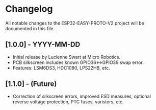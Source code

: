 # Changelog

All notable changes to the ESP32-EASY-PROTO-V2 project will be documented in this file.

## [1.0.0] - YYYY-MM-DD
- Initial release by Lucienne Swart at Micro Robotics.
- PCB silkscreen includes known GPIO36↔GPIO39 swap error.
- Features: LSM6DS3, HDC1080, LPS22HB, etc.

## [1.1.0] - (Future)
- Correction of silkscreen errors, improved ESD measures, optional reverse voltage protection, PTC fuses, varistors, etc.

